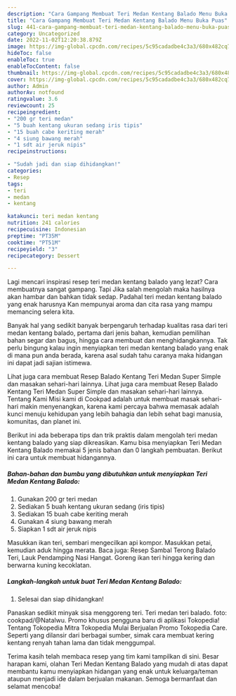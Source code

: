 ```yaml
---
description: "Cara Gampang Membuat Teri Medan Kentang Balado Menu Buka Puas"
title: "Cara Gampang Membuat Teri Medan Kentang Balado Menu Buka Puas"
slug: 441-cara-gampang-membuat-teri-medan-kentang-balado-menu-buka-puas
category: Uncategorized
date: 2022-11-02T12:20:38.879Z
image: https://img-global.cpcdn.com/recipes/5c95cadadbe4c3a3/680x482cq70/teri-medan-kentang-balado-foto-resep-utama.jpg
hideToc: false
enableToc: true
enableTocContent: false
thumbnail: https://img-global.cpcdn.com/recipes/5c95cadadbe4c3a3/680x482cq70/teri-medan-kentang-balado-foto-resep-utama.jpg
cover: https://img-global.cpcdn.com/recipes/5c95cadadbe4c3a3/680x482cq70/teri-medan-kentang-balado-foto-resep-utama.jpg
author: Admin
authorAv: notfound
ratingvalue: 3.6
reviewcount: 25
recipeingredient:
- "200 gr teri medan"
- "5 buah kentang ukuran sedang iris tipis"
- "15 buah cabe keriting merah"
- "4 siung bawang merah"
- "1 sdt air jeruk nipis"
recipeinstructions:

- "Sudah jadi dan siap dihidangkan!"
categories:
- Resep
tags:
- teri
- medan
- kentang

katakunci: teri medan kentang 
nutrition: 241 calories
recipecuisine: Indonesian
preptime: "PT35M"
cooktime: "PT51M"
recipeyield: "3"
recipecategory: Dessert

---
```



Lagi mencari inspirasi resep teri medan kentang balado yang lezat? Cara membuatnya sangat gampang. Tapi Jika salah mengolah maka hasilnya akan hambar dan bahkan tidak sedap. Padahal teri medan kentang balado yang enak harusnya Kan mempunyai aroma dan cita rasa yang mampu memancing selera kita.


Banyak hal yang sedikit banyak berpengaruh terhadap kualitas rasa dari teri medan kentang balado, pertama dari jenis bahan, kemudian pemilihan bahan segar dan bagus, hingga cara membuat dan menghidangkannya. Tak perlu bingung kalau ingin menyiapkan teri medan kentang balado yang enak di mana pun anda berada, karena asal sudah tahu caranya maka hidangan ini dapat jadi sajian istimewa.

Lihat juga cara membuat Resep Balado Kentang Teri Medan Super Simple dan masakan sehari-hari lainnya. Lihat juga cara membuat Resep Balado Kentang Teri Medan Super Simple dan masakan sehari-hari lainnya. Tentang Kami Misi kami di Cookpad adalah untuk membuat masak sehari-hari makin menyenangkan, karena kami percaya bahwa memasak adalah kunci menuju kehidupan yang lebih bahagia dan lebih sehat bagi manusia, komunitas, dan planet ini.


Berikut ini ada beberapa tips dan trik praktis dalam mengolah teri medan kentang balado yang siap dikreasikan. Kamu bisa menyiapkan Teri Medan Kentang Balado memakai 5 jenis bahan dan 0 langkah pembuatan. Berikut ini cara untuk membuat hidangannya.

<!--inarticleads1-->

##### Bahan-bahan dan bumbu yang dibutuhkan untuk menyiapkan Teri Medan Kentang Balado:

1. Gunakan 200 gr teri medan
1. Sediakan 5 buah kentang ukuran sedang (iris tipis)
1. Sediakan 15 buah cabe keriting merah
1. Gunakan 4 siung bawang merah
1. Siapkan 1 sdt air jeruk nipis


Masukkan ikan teri, sembari mengecilkan api kompor. Masukkan petai, kemudian aduk hingga merata. Baca juga: Resep Sambal Terong Balado Teri, Lauk Pendamping Nasi Hangat. Goreng ikan teri hingga kering dan berwarna kuning kecoklatan. 

<!--inarticleads2-->

##### Langkah-langkah untuk buat Teri Medan Kentang Balado:


1. Selesai dan siap dihidangkan!

Panaskan sedikit minyak sisa menggoreng teri. Teri medan teri balado. foto: cookpad/@Natalwu. Promo khusus pengguna baru di aplikasi Tokopedia! Tentang Tokopedia Mitra Tokopedia Mulai Berjualan Promo Tokopedia Care. Seperti yang dilansir dari berbagai sumber, simak cara membuat kering kentang renyah tahan lama dan tidak menggumpal. 

Terima kasih telah membaca resep yang tim kami tampilkan di sini. Besar harapan kami, olahan Teri Medan Kentang Balado yang mudah di atas dapat membantu kamu menyiapkan hidangan yang enak untuk keluarga/teman ataupun menjadi ide dalam berjualan makanan. Semoga bermanfaat dan selamat mencoba!
